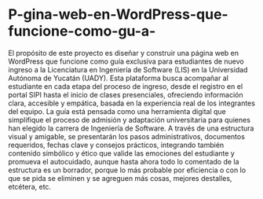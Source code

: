 # P-gina-web-en-WordPress-que-funcione-como-gu-a-
El propósito de este proyecto es diseñar y construir una página web en WordPress que funcione como guía exclusiva para estudiantes de nuevo ingreso a la Licenciatura en Ingeniería de Software (LIS) en la Universidad Autónoma de Yucatán (UADY). Esta plataforma busca acompañar al estudiante en cada etapa del proceso de ingreso, desde el registro en el portal SIPI hasta el inicio de clases presenciales, ofreciendo información clara, accesible y empática, basada en la experiencia real de los integrantes del equipo.
La guía está pensada como una herramienta digital que simplifique el proceso de admisión y adaptación universitaria para quienes han elegido la carrera de Ingeniería de Software. A través de una estructura visual y amigable, se presentarán los pasos administrativos, documentos requeridos, fechas clave y consejos prácticos, integrando también contenido simbólico y ético que valide las emociones del estudiante y promueva el autocuidado, aunque hasta ahora todo lo comentado de la estructura es un borrador, porque lo más probable por eficiencia o con lo que se pida se eliminen y se agreguen más cosas, mejores destalles, etcétera, etc.
